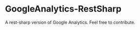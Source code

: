 GoogleAnalytics-RestSharp
=========================

A rest-sharp version of Google Analytics.  Feel free to contribute.
